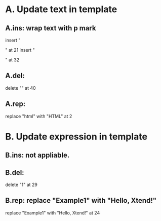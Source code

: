 # A. Update text in template
## A.ins: wrap text with p mark 
  insert "<p>" at 21 
  insert "</p>" at 32

## A.del: 
  delete "</html>" at 40

## A.rep: 
  replace "html" with "HTML" at 2

# B. Update expression in template
## B.ins: not appliable.

## B.del: 
  delete "1" at 29

## B.rep: replace "Example1" with "Hello, Xtend!"
  replace "Example1" with "Hello, Xtend!" at 24